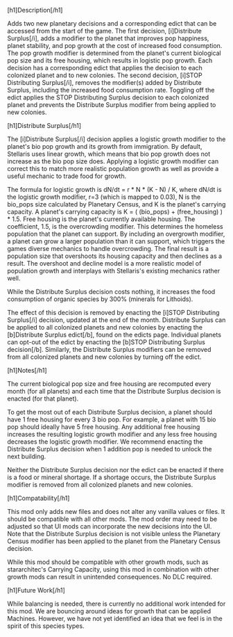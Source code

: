 [h1]Description[/h1]

Adds two new planetary decisions and a corresponding edict that can be accessed from the start of the game. The first decision, [i]Distribute Surplus[/i], adds a modifier to the planet that improves pop happiness, planet stability, and pop growth at the cost of increased food consumption. The pop growth modifier is determined from the planet's current biological pop size and its free housing, which results in logistic pop growth. Each decision has a corresponding edict that applies the decision to each colonized planet and to new colonies. The second decision, [i]STOP Distributing Surplus[/i], removes the modifier(s) added by Distribute Surplus, including the increased food consumption rate. Toggling off the edict applies the STOP Distributing Surplus decision to each colonized planet and prevents the Distribute Surplus modifier from being applied to new colonies.

[h1]Distribute Surplus[/h1]

The [i]Distribute Surplus[/i] decision applies a logistic growth modifier to the planet's bio pop growth and its growth from immigration. By default, Stellaris uses linear growth, which means that bio pop growth does not increase as the bio pop size does. Applying a logistic growth modifier can correct this to match more realistic population growth as well as provide a useful mechanic to trade food for growth.

The formula for logistic growth is dN/dt = r * N * (K - N) / K, where dN/dt is the logistic growth modifier, r=3 (which is mapped to 0.03), N is the bio_pops size calculated by Planetary Census, and K is the planet's carrying capacity. A planet's carrying capacity is K = ( (bio_pops) + (free_housing) ) * 1.5. Free housing is the planet's currently available housing. The coefficient, 1.5, is the overcrowding modifier. This determines the homeless population that the planet can support. By including an overgrowth modifier, a planet can grow a larger population than it can support, which triggers the games diverse mechanics to handle overcrowding. The final result is a population size that overshoots its housing capacity and then declines as a result. The overshoot and decline model is a more realistic model of population growth and interplays with Stellaris's existing mechanics rather well.

While the Distribute Surplus decision costs nothing, it increases the food consumption of organic species by 300% (minerals for Lithoids).

The effect of this decision is removed by enacting the [i]STOP Distributing Surplus[/i] decision, updated at the end of the month. Distribute Surplus can be applied to all colonized planets and new colonies by enacting the [b]Distribute Surplus edict[/b], found on the edicts page. Individual planets can opt-out of the edict by enacting the [b]STOP Distributing Surplus decision[/b]. Similarly, the Distribute Surplus modifiers can be removed from all colonized planets and new colonies by turning off the edict.

[h1]Notes[/h1]

The current biological pop size and free housing are recomputed every month (for all planets) and each time that the Distribute Surplus decision is enacted (for that planet).

To get the most out of each Distribute Surplus decision, a planet should have 1 free housing for every 3 bio pop. For example, a planet with 15 bio pop should ideally have 5 free housing. Any additional free housing increases the resulting logistic growth modifier and any less free housing decreases the logistic growth modifier. We recommend enacting the Distribute Surplus decision when 1 addition pop is needed to unlock the next building.

Neither the Distribute Surplus decision nor the edict can be enacted if there is a food or mineral shortage. If a shortage occurs, the Distribute Surplus modifier is removed from all colonized planets and new colonies.

[h1]Compatability[/h1]

This mod only adds new files and does not alter any vanilla values or files. It should be compatible with all other mods. The mod order may need to be adjusted so that UI mods can incorporate the new decisions into the UI. Note that the Distribute Surplus decision is not visible unless the Planetary Census modifier has been applied to the planet from the Planetary Census decision.

While this mod should be compatible with other growth mods, such as stararchitec's Carrying Capacity, using this mod in combination with other growth mods can result in unintended consequences. No DLC required.

[h1]Future Work[/h1]

While balancing is needed, there is currently no additional work intended for this mod. We are bouncing around ideas for growth that can be applied Machines. However, we have not yet identified an idea that we feel is in the spirit of this species types.
